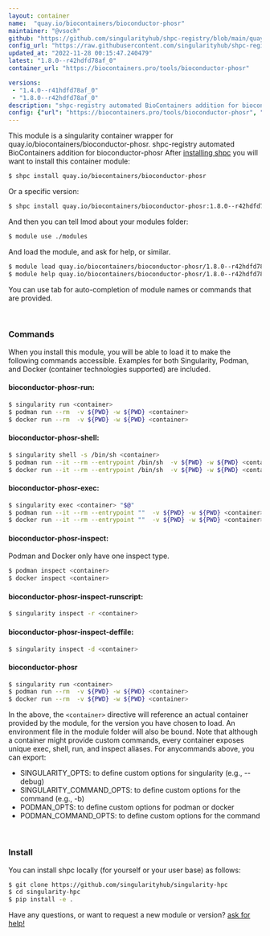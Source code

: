 ```yaml
---
layout: container
name:  "quay.io/biocontainers/bioconductor-phosr"
maintainer: "@vsoch"
github: "https://github.com/singularityhub/shpc-registry/blob/main/quay.io/biocontainers/bioconductor-phosr/container.yaml"
config_url: "https://raw.githubusercontent.com/singularityhub/shpc-registry/main/quay.io/biocontainers/bioconductor-phosr/container.yaml"
updated_at: "2022-11-28 00:15:47.240479"
latest: "1.8.0--r42hdfd78af_0"
container_url: "https://biocontainers.pro/tools/bioconductor-phosr"

versions:
 - "1.4.0--r41hdfd78af_0"
 - "1.8.0--r42hdfd78af_0"
description: "shpc-registry automated BioContainers addition for bioconductor-phosr"
config: {"url": "https://biocontainers.pro/tools/bioconductor-phosr", "maintainer": "@vsoch", "description": "shpc-registry automated BioContainers addition for bioconductor-phosr", "latest": {"1.8.0--r42hdfd78af_0": "sha256:d420f3d8c4a1e2dd0c886bd7afa3022c1d7c619a83e58ea1e5fd30ece7abc7f1"}, "tags": {"1.4.0--r41hdfd78af_0": "sha256:0f26621d084b3057bdf71a41148dbf00752304fa9d26dfd2b07585cf5294cdf4", "1.8.0--r42hdfd78af_0": "sha256:d420f3d8c4a1e2dd0c886bd7afa3022c1d7c619a83e58ea1e5fd30ece7abc7f1"}, "docker": "quay.io/biocontainers/bioconductor-phosr"}
---
```


This module is a singularity container wrapper for quay.io/biocontainers/bioconductor-phosr.
shpc-registry automated BioContainers addition for bioconductor-phosr
After [installing shpc](#install) you will want to install this container module:


```bash
$ shpc install quay.io/biocontainers/bioconductor-phosr
```

Or a specific version:

```bash
$ shpc install quay.io/biocontainers/bioconductor-phosr:1.8.0--r42hdfd78af_0
```

And then you can tell lmod about your modules folder:

```bash
$ module use ./modules
```

And load the module, and ask for help, or similar.

```bash
$ module load quay.io/biocontainers/bioconductor-phosr/1.8.0--r42hdfd78af_0
$ module help quay.io/biocontainers/bioconductor-phosr/1.8.0--r42hdfd78af_0
```

You can use tab for auto-completion of module names or commands that are provided.

<br>

### Commands

When you install this module, you will be able to load it to make the following commands accessible.
Examples for both Singularity, Podman, and Docker (container technologies supported) are included.

#### bioconductor-phosr-run:

```bash
$ singularity run <container>
$ podman run --rm  -v ${PWD} -w ${PWD} <container>
$ docker run --rm  -v ${PWD} -w ${PWD} <container>
```

#### bioconductor-phosr-shell:

```bash
$ singularity shell -s /bin/sh <container>
$ podman run --it --rm --entrypoint /bin/sh  -v ${PWD} -w ${PWD} <container>
$ docker run --it --rm --entrypoint /bin/sh  -v ${PWD} -w ${PWD} <container>
```

#### bioconductor-phosr-exec:

```bash
$ singularity exec <container> "$@"
$ podman run --it --rm --entrypoint ""  -v ${PWD} -w ${PWD} <container> "$@"
$ docker run --it --rm --entrypoint ""  -v ${PWD} -w ${PWD} <container> "$@"
```

#### bioconductor-phosr-inspect:

Podman and Docker only have one inspect type.

```bash
$ podman inspect <container>
$ docker inspect <container>
```

#### bioconductor-phosr-inspect-runscript:

```bash
$ singularity inspect -r <container>
```

#### bioconductor-phosr-inspect-deffile:

```bash
$ singularity inspect -d <container>
```



#### bioconductor-phosr

```bash
$ singularity run <container>
$ podman run --rm  -v ${PWD} -w ${PWD} <container>
$ docker run --rm  -v ${PWD} -w ${PWD} <container>
```


In the above, the `<container>` directive will reference an actual container provided
by the module, for the version you have chosen to load. An environment file in the
module folder will also be bound. Note that although a container
might provide custom commands, every container exposes unique exec, shell, run, and
inspect aliases. For anycommands above, you can export:

 - SINGULARITY_OPTS: to define custom options for singularity (e.g., --debug)
 - SINGULARITY_COMMAND_OPTS: to define custom options for the command (e.g., -b)
 - PODMAN_OPTS: to define custom options for podman or docker
 - PODMAN_COMMAND_OPTS: to define custom options for the command

<br>

### Install

You can install shpc locally (for yourself or your user base) as follows:

```bash
$ git clone https://github.com/singularityhub/singularity-hpc
$ cd singularity-hpc
$ pip install -e .
```

Have any questions, or want to request a new module or version? [ask for help!](https://github.com/singularityhub/singularity-hpc/issues)